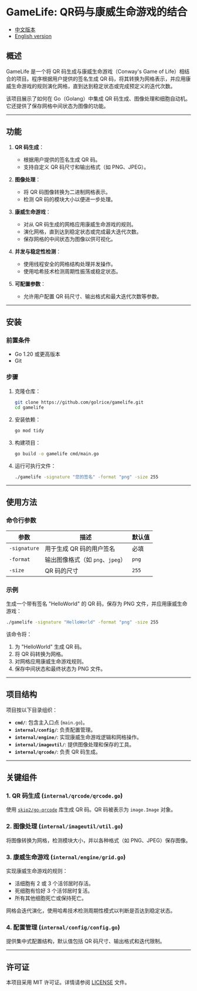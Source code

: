 # GameLife: QR码与康威生命游戏的结合

- [中文版本](README_CN.md)
- [English version](README.md)

## 概述

GameLife 是一个将 QR 码生成与康威生命游戏（Conway's Game of Life）相结合的项目。程序根据用户提供的签名生成 QR 码，将其转换为网格表示，并应用康威生命游戏的规则演化网格，直到达到稳定状态或完成预定义的迭代次数。

该项目展示了如何在 Go（Golang）中集成 QR 码生成、图像处理和细胞自动机。它还提供了保存网格中间状态为图像的功能。

---

## 功能

1. **QR 码生成**：
   - 根据用户提供的签名生成 QR 码。
   - 支持自定义 QR 码尺寸和输出格式（如 PNG、JPEG）。

2. **图像处理**：
   - 将 QR 码图像转换为二进制网格表示。
   - 检测 QR 码的模块大小以便进一步处理。

3. **康威生命游戏**：
   - 对从 QR 码生成的网格应用康威生命游戏的规则。
   - 演化网格，直到达到稳定状态或完成最大迭代次数。
   - 保存网格的中间状态为图像以供可视化。

4. **并发与稳定性检测**：
   - 使用线程安全的网格结构处理并发操作。
   - 使用哈希技术检测周期性振荡或稳定状态。

5. **可配置参数**：
   - 允许用户配置 QR 码尺寸、输出格式和最大迭代次数等参数。

---

## 安装

### 前置条件

- Go 1.20 或更高版本
- Git

### 步骤

1. 克隆仓库：
   ```bash
   git clone https://github.com/golrice/gamelife.git
   cd gamelife
   ```

2. 安装依赖：
   ```bash
   go mod tidy
   ```

3. 构建项目：
   ```bash
   go build -o gamelife cmd/main.go
   ```

4. 运行可执行文件：
   ```bash
   ./gamelife -signature "您的签名" -format "png" -size 255
   ```

---

## 使用方法

### 命令行参数

| 参数         | 描述                             | 默认值 |
| ------------ | -------------------------------- | ------ |
| `-signature` | 用于生成 QR 码的用户签名         | 必填   |
| `-format`    | 输出图像格式（如 `png`、`jpeg`） | `png`  |
| `-size`      | QR 码的尺寸                      | `255`  |

### 示例

生成一个带有签名 "HelloWorld" 的 QR 码，保存为 PNG 文件，并应用康威生命游戏：

```bash
./gamelife -signature "HelloWorld" -format "png" -size 255
```

该命令将：
1. 为 "HelloWorld" 生成 QR 码。
2. 将 QR 码转换为网格。
3. 对网格应用康威生命游戏规则。
4. 保存中间状态和最终状态为 PNG 文件。

---

## 项目结构

项目按以下目录组织：

- **`cmd/`**: 包含主入口点 (`main.go`)。
- **`internal/config/`**: 负责配置管理。
- **`internal/engine/`**: 实现康威生命游戏逻辑和网格操作。
- **`internal/imageutil/`**: 提供图像处理和保存的工具。
- **`internal/qrcode/`**: 负责 QR 码生成。

---

## 关键组件

### 1. QR 码生成 (`internal/qrcode/qrcode.go`)

使用 [`skip2/go-qrcode`](https://github.com/skip2/go-qrcode) 库生成 QR 码。QR 码被表示为 `image.Image` 对象。

### 2. 图像处理 (`internal/imageutil/util.go`)

将图像转换为网格，检测模块大小，并以各种格式（如 PNG、JPEG）保存图像。

### 3. 康威生命游戏 (`internal/engine/grid.go`)

实现康威生命游戏的规则：
- 活细胞有 2 或 3 个活邻居时存活。
- 死细胞有恰好 3 个活邻居时复活。
- 所有其他细胞死亡或保持死亡。

网格会迭代演化，使用哈希技术检测周期性模式以判断是否达到稳定状态。

### 4. 配置管理 (`internal/config/config.go`)

提供集中式配置结构，默认值包括 QR 码尺寸、输出格式和迭代限制。

---

## 许可证

本项目采用 MIT 许可证。详情请参阅 [LICENSE](LICENSE) 文件。

